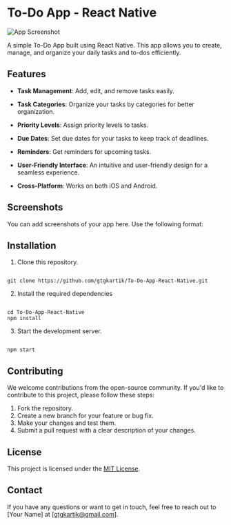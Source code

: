 
# To-Do App - React Native

  

![App Screenshot](/path/to/your/screenshot.png)

  

A simple To-Do App built using React Native. This app allows you to create, manage, and organize your daily tasks and to-dos efficiently.

  

## Features

  

-  **Task Management**: Add, edit, and remove tasks easily.

-  **Task Categories**: Organize your tasks by categories for better organization.

-  **Priority Levels**: Assign priority levels to tasks.

-  **Due Dates**: Set due dates for your tasks to keep track of deadlines.

-  **Reminders**: Get reminders for upcoming tasks.

-  **User-Friendly Interface**: An intuitive and user-friendly design for a seamless experience.

-  **Cross-Platform**: Works on both iOS and Android.

  

## Screenshots

  

You can add screenshots of your app here. Use the following format:



<!-- ![Screenshot 1](/image.jpg) -->


  

## Installation

  

1. Clone this repository.

```

git clone https://github.com/gtgkartik/To-Do-App-React-Native.git

```

2. Install the required dependencies

```

cd To-Do-App-React-Native
npm install

```
3. Start the development server.
```

npm start

``` 
## Contributing
We welcome contributions from the open-source community. If you'd like to contribute to this project, please follow these steps:

1.  Fork the repository.
2.  Create a new branch for your feature or bug fix.
3.  Make your changes and test them.
4.  Submit a pull request with a clear description of your changes.

## License

This project is licensed under the [MIT License](https://github.com/gtgkartik/To-Do-App-React-Native/blob/master/LICENSE).

## Contact

If you have any questions or want to get in touch, feel free to reach out to [Your Name] at [[gtgkartik@gmail.com](mailto:gtgkartik@gmail.com)].

